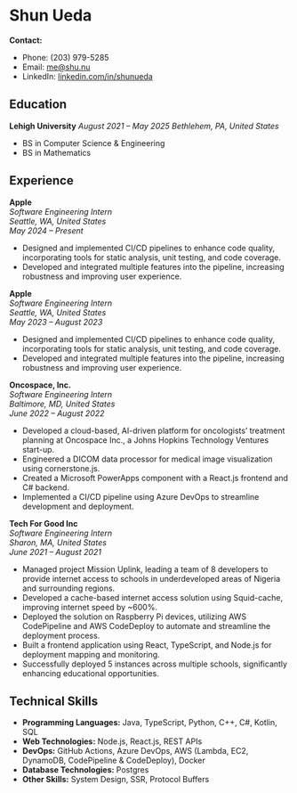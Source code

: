 # Shun Ueda

**Contact:**
- Phone: (203) 979-5285
- Email: [me@shu.nu](mailto:me@shu.nu)
- LinkedIn: [linkedin.com/in/shunueda](https://www.linkedin.com/in/shunueda/)

## Education

**Lehigh University**
*August 2021 – May 2025*
*Bethlehem, PA, United States*
- BS in Computer Science & Engineering
- BS in Mathematics

## Experience

**Apple**  
*Software Engineering Intern*  
*Seattle, WA, United States*  
*May 2024 – Present*
- Designed and implemented CI/CD pipelines to enhance code quality, incorporating tools for static analysis, unit testing, and code coverage.
- Developed and integrated multiple features into the pipeline, increasing robustness and improving user experience.

**Apple**  
*Software Engineering Intern*  
*Seattle, WA, United States*  
*May 2023 – August 2023*
- Designed and implemented CI/CD pipelines to enhance code quality, incorporating tools for static analysis, unit testing, and code coverage.
- Developed and integrated multiple features into the pipeline, increasing robustness and improving user experience.

**Oncospace, Inc.**  
*Software Engineering Intern*  
*Baltimore, MD, United States*  
*June 2022 – August 2022*
- Developed a cloud-based, AI-driven platform for oncologists’ treatment planning at Oncospace Inc., a Johns Hopkins Technology Ventures start-up.
- Engineered a DICOM data processor for medical image visualization using cornerstone.js.
- Created a Microsoft PowerApps component with a React.js frontend and C# backend.
- Implemented a CI/CD pipeline using Azure DevOps to streamline development and deployment.

**Tech For Good Inc**  
*Software Engineering Intern*  
*Sharon, MA, United States*  
*June 2021 – August 2021*
- Managed project Mission Uplink, leading a team of 8 developers to provide internet access to schools in underdeveloped areas of Nigeria and surrounding regions.
- Developed a cache-based internet access solution using Squid-cache, improving internet speed by ~600%.
- Deployed the solution on Raspberry Pi devices, utilizing AWS CodePipeline and AWS CodeDeploy to automate and streamline the deployment process.
- Built a frontend application using React, TypeScript, and Node.js for deployment mapping and monitoring.
- Successfully deployed 5 instances across multiple schools, significantly enhancing educational opportunities.

## Technical Skills

- **Programming Languages:** Java, TypeScript, Python, C++, C#, Kotlin, SQL
- **Web Technologies:** Node.js, React.js, REST APIs
- **DevOps:** GitHub Actions, Azure DevOps, AWS (Lambda, EC2, DynamoDB, CodePipeline & CodeDeploy), Docker
- **Database Technologies:** Postgres
- **Other Skills:** System Design, SSR, Protocol Buffers

